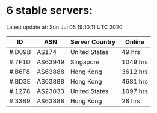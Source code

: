 # 6 stable servers:

Latest update at: Sun Jul 05 19:10:11 UTC 2020

| ID | ASN | Server Country | Online |
| -- | --- | -------------- | ------ |
| #.D09B | AS174 | United States | 49 hrs |
| #.7F1D | AS63949 | Singapore | 1049 hrs |
| #.B6F8 | AS63888 | Hong Kong | 3612 hrs |
| #.BD3E | AS63888 | Hong Kong | 4681 hrs |
| #.1278 | AS23033 | United States | 1097 hrs |
| #.33B9 | AS63888 | Hong Kong | 28 hrs |

